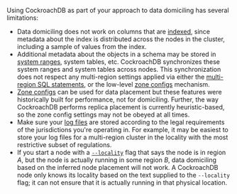 Using CockroachDB as part of your approach to data domiciling has several limitations:

- Data domiciling does not work on columns that are [indexed](indexes.html), since metadata about the index is distributed across the nodes in the cluster, including a sample of values from the index.
- Additional metadata about the objects in a schema may be stored in [system ranges](architecture/distribution-layer.html#meta-ranges), system tables, etc. CockroachDB synchronizes these system ranges and system tables across nodes. This synchronization does not respect any multi-region settings applied via either the [multi-region SQL statements](multiregion-overview.html), or the low-level [zone configs](configure-replication-zones.html) mechanism.
- [Zone configs](configure-replication-zones.html) can be used for data placement but these features were historically built for performance, not for domiciling. Further, the way CockroachDB performs replica placement is currently heuristic-based, so the zone config settings may not be obeyed at all times.
- Make sure your [log files](logging-overview.html) are stored according to the legal requirements of the jurisdictions you're operating in. For example, it may be easiest to store your log files for a multi-region cluster in the locality with the most restrictive subset of regulations.
- If you start a node with a [`--locality`](cockroach-start.html#locality) flag that says the node is in region _A_, but the node is actually running in some region _B_, data domiciling based on the inferred node placement will not work. A CockroachDB node only knows its locality based on the text supplied to the `--locality` flag; it can not ensure that it is actually running in that physical location.
